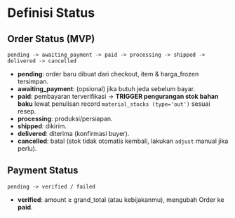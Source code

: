 # Definisi Status

## Order Status (MVP)
`pending -> awaiting_payment -> paid -> processing -> shipped -> delivered -> cancelled`

- **pending**: order baru dibuat dari checkout, item & harga_frozen tersimpan.
- **awaiting_payment**: (opsional) jika butuh jeda sebelum bayar.
- **paid**: pembayaran terverifikasi → **TRIGGER pengurangan stok bahan baku** lewat penulisan record `material_stocks (type='out')` sesuai resep.
- **processing**: produksi/persiapan.
- **shipped**: dikirim.
- **delivered**: diterima (konfirmasi buyer).
- **cancelled**: batal (stok tidak otomatis kembali, lakukan `adjust` manual jika perlu).

## Payment Status
`pending -> verified / failed`
- **verified**: amount ≥ grand_total (atau kebijakanmu), mengubah Order ke **paid**.
